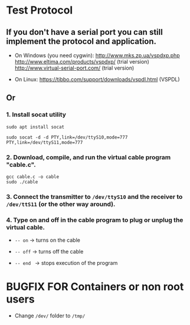 # Test Protocol

## If you don't have a serial port you can still implement the protocol and application.
- On Windows (you need cygwin):
http://www.mks.zp.ua/vspdxp.php
http://www.eltima.com/products/vspdxp/ (trial version)
http://www.virtual-serial-port.com/ (trial version)

- On Linux:
 https://tibbo.com/support/downloads/vspdl.html (VSPDL)

## Or
### 1. Install socat utility
```
sudo apt install socat

sudo socat -d -d PTY,link=/dev/ttyS10,mode=777 PTY,link=/dev/ttyS11,mode=777
```
### 2. Download, compile, and run the virtual cable program "cable.c".
```
gcc cable.c -o cable
sudo ./cable
```

### 3. Connect the transmitter to ```/dev/ttyS10``` and the receiver to ```/dev/ttS11``` (or the other way around).


### 4. Type on and off in the cable program to plug or unplug the virtual cable.

- ```-- on``` &rarr; turns on the cable

- ```-- off``` &rarr; turns off the cable

- ```-- end ``` &rarr;  stops execution of the program

# BUGFIX FOR Containers or non root users

- Change ```/dev/``` folder to ```/tmp/```